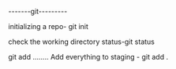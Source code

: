 -------git---------

initializing a repo- git init

check the working directory status-git status

git add <file-name1><file-name2>........<file-namen>
Add everything to staging - git add . 